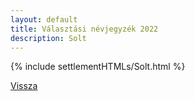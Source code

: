 ```yaml
---
layout: default
title: Választási névjegyzék 2022
description: Solt
---
```


{% include settlementHTMLs/Solt.html %}

[Vissza](./)